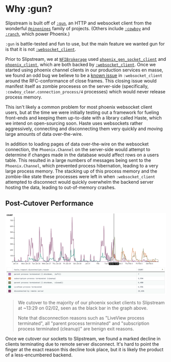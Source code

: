 # Why :gun?

Slipstream is built off of [`:gun`](https://hex.pm/packages/gun),
an HTTP and websocket client from the wonderful
[`@ninenines`](https://github.com/ninenines) family of projects.
(Others include [`:cowboy`](https://hex.pm/packages/cowboy) and
[`:ranch`](https://hex.pm/packages/ranch), which power Phoenix.)

`:gun` is battle-tested and fun to use, but the
main feature we wanted gun for is that it is not
[`:websocket_client`](https://hex.pm/packages/websocket_client).

Prior to Slipstream, we at
[`NFIBrokerage`](https://github.com/NFIBrokerage) used
[`phoenix_gen_socket_client`](https://hex.pm/packages/phoenix_gen_socket_client)
and [`phoenix_client`](https://hex.pm/packages/phoenix_client), which are both
backed by [`:websocket_client`](https://hex.pm/packages/websocket_client). Once
we started using phoenix channel clients in our production
services en masse, we found an odd bug we believe to be a [known
issue](https://github.com/sanmiguel/websocket_client/issues/62) in
`:websocket_client` around the RFC-conformance of close frames. This
closing issue would manifest itself as zombie procesess on the server-side
(specifically, `:cowboy_clear.connection_process/4` processes) which would
never release process memory.

This isn't likely a common problem for most phoenix websocket client users, but
at the time we were initially testing out a framework for fueling front-ends
and keeping them up-to-date with a library called Haste, which we intend on
open-sourcing soon. Haste uses websockets rather aggressively, connecting and
disconnecting them very quickly and moving large amounts of data over-the-wire.

In addition to loading pages of data over-the-wire on the websocket connection,
the `Phoenix.Channel` on the server-side would attempt to determine if changes
made in the database would affect rows on a users table. This resulted in a
large numbers of messages being sent to the `Phoenix.Channel`, which prevented
process hibernation, leading to a very large process memory. The stacking up
of this process memory and the zombie-like state these processes were left
in when `:websocket_client` attempted to disconnect would quickly overwhelm
the backend server hosting the data, leading to out-of-memory crashes.

## Post-Cutover Performance

![cutover-metrics](https://raw.githubusercontent.com/NFIBrokerage/slipstream/main/guides/cutover-to-slipstream-metrics.png)

> We cutover to the majority of our phoenix socket clients to Slipstream
> at ~13:29 on 02/02, seen as the black bar in the graph above.
> 
> Note that disconnection reasons such as "LiveView process terminated", all
> "parent process terminated" and "subscription process terminated (cleanup)"
> are benign exit reasons.

Once we cutover our sockets to Slipstream, we found a marked decline in
clients terminating due to remote server disconnect. It's hard to point the
finger at the exact reason this decline took place, but it is likely the
product of a less-encumbered backend.

